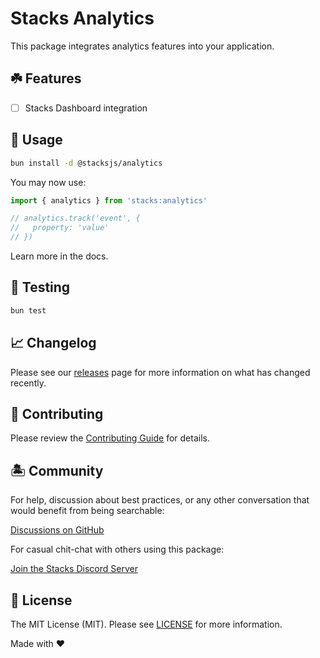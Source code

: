 # Stacks Analytics

This package integrates analytics features into your application.

## ☘️ Features

- [ ] Stacks Dashboard integration

## 🤖 Usage

```bash
bun install -d @stacksjs/analytics
```

You may now use:

```ts
import { analytics } from 'stacks:analytics'

// analytics.track('event', {
//   property: 'value'
// })
```

Learn more in the docs.

## 🧪 Testing

```bash
bun test
```

## 📈 Changelog

Please see our [releases](https://github.com/stacksjs/stacks/releases) page for more information on what has changed recently.

## 🚜 Contributing

Please review the [Contributing Guide](https://github.com/stacksjs/contributing) for details.

## 🏝 Community

For help, discussion about best practices, or any other conversation that would benefit from being searchable:

[Discussions on GitHub](https://github.com/stacksjs/stacks/discussions)

For casual chit-chat with others using this package:

[Join the Stacks Discord Server](https://discord.gg/stacksjs)

## 📄 License

The MIT License (MIT). Please see [LICENSE](https://github.com/stacksjs/stacks/tree/main/LICENSE.md) for more information.

Made with ❤️
